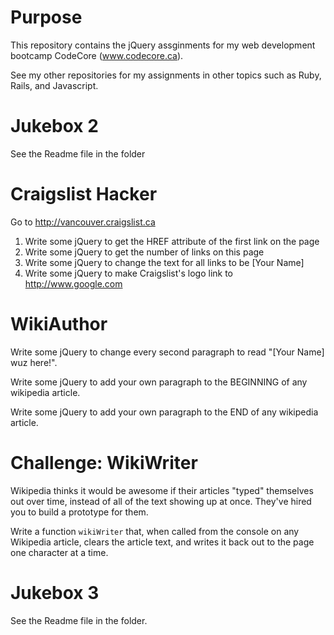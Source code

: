 # Purpose

This repository contains the jQuery assginments for my web development bootcamp CodeCore (www.codecore.ca).

See my other repositories for my assignments in other topics such as Ruby, Rails, and Javascript.

# Jukebox 2

See the Readme file in the folder

# Craigslist Hacker

Go to http://vancouver.craigslist.ca


1. Write some jQuery to get the HREF attribute of the first link on the page
2. Write some jQuery to get the number of links on this page
3. Write some jQuery to change the text for all links to be [Your Name]
4. Write some jQuery to make Craigslist's logo link to http://www.google.com

# WikiAuthor

Write some jQuery to change every second paragraph to read "[Your Name] wuz here!".

Write some jQuery to add your own paragraph to the BEGINNING of any wikipedia article.

Write some jQuery to add your own paragraph to the END of any wikipedia article.

# Challenge: WikiWriter

Wikipedia thinks it would be awesome if their articles "typed" themselves out over time, instead of all of the text showing up at once. They've hired you to build a prototype for them.

Write a function `wikiWriter` that, when called from the console on any Wikipedia article, clears the article text, and writes it back out to the page one character at a time.

# Jukebox 3

See the Readme file in the folder.